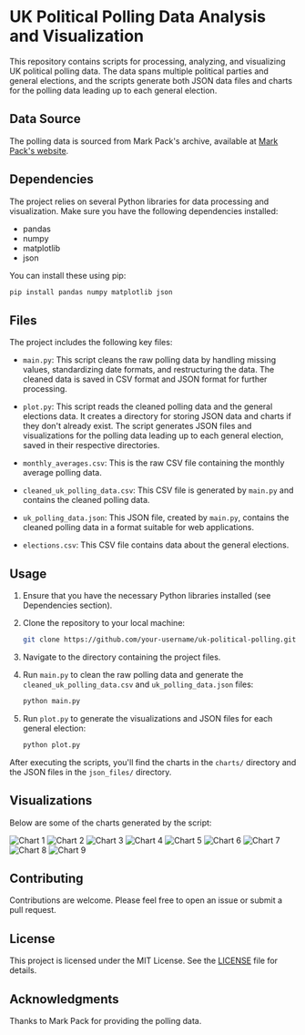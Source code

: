 # UK Political Polling Data Analysis and Visualization

This repository contains scripts for processing, analyzing, and visualizing UK political polling data. The data spans multiple political parties and general elections, and the scripts generate both JSON data files and charts for the polling data leading up to each general election.

## Data Source

The polling data is sourced from Mark Pack's archive, available at [Mark Pack's website](https://www.markpack.org.uk/mark-pack-archives/).

## Dependencies

The project relies on several Python libraries for data processing and visualization. Make sure you have the following dependencies installed:

- pandas
- numpy
- matplotlib
- json

You can install these using pip:
```bash
pip install pandas numpy matplotlib json
```
## Files

The project includes the following key files:

- `main.py`: This script cleans the raw polling data by handling missing values, standardizing date formats, and restructuring the data. The cleaned data is saved in CSV format and JSON format for further processing.

- `plot.py`: This script reads the cleaned polling data and the general elections data. It creates a directory for storing JSON data and charts if they don't already exist. The script generates JSON files and visualizations for the polling data leading up to each general election, saved in their respective directories.

- `monthly_averages.csv`: This is the raw CSV file containing the monthly average polling data.

- `cleaned_uk_polling_data.csv`: This CSV file is generated by `main.py` and contains the cleaned polling data.

- `uk_polling_data.json`: This JSON file, created by `main.py`, contains the cleaned polling data in a format suitable for web applications.

- `elections.csv`: This CSV file contains data about the general elections.

## Usage

1. Ensure that you have the necessary Python libraries installed (see Dependencies section).

2. Clone the repository to your local machine:
    ```bash
    git clone https://github.com/your-username/uk-political-polling.git
    ```

3. Navigate to the directory containing the project files.

4. Run `main.py` to clean the raw polling data and generate the `cleaned_uk_polling_data.csv` and `uk_polling_data.json` files:
    ```bash
    python main.py
    ```

5. Run `plot.py` to generate the visualizations and JSON files for each general election:
    ```bash
    python plot.py
    ```

After executing the scripts, you'll find the charts in the `charts/` directory and the JSON files in the `json_files/` directory.

## Visualizations

Below are some of the charts generated by the script:

![Chart 1](charts/election_chart_1.png)
![Chart 2](charts/election_chart_2.png)
![Chart 3](charts/election_chart_3.png)
![Chart 4](charts/election_chart_4.png)
![Chart 5](charts/election_chart_5.png)
![Chart 6](charts/election_chart_6.png)
![Chart 7](charts/election_chart_7.png)
![Chart 8](charts/election_chart_8.png)
![Chart 9](charts/election_chart_9.png)

## Contributing

Contributions are welcome. Please feel free to open an issue or submit a pull request.

## License

This project is licensed under the MIT License. See the [LICENSE](LICENSE) file for details.

## Acknowledgments

Thanks to Mark Pack for providing the polling data.
